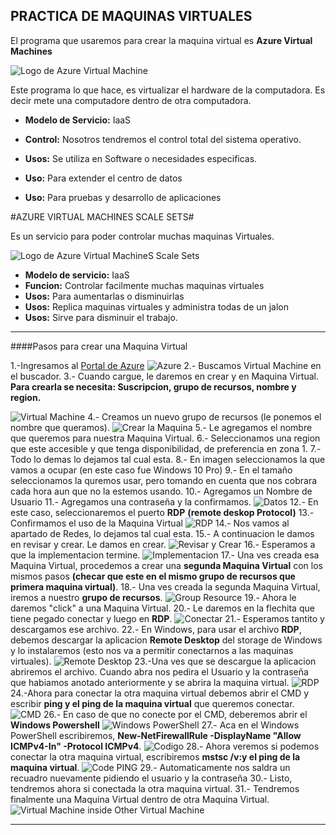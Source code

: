 PRACTICA DE MAQUINAS VIRTUALES
-------------------------------------

El programa que usaremos para crear la maquina virtual es **Azure Virtual Machines**

![Logo de Azure Virtual Machine](Imagenes/AzureVirtualMachine.png)

Este programa lo que hace, es virtualizar el hardware de la computadora. Es decir mete una computadore dentro de otra computadora.

- **Modelo de Servicio:** IaaS
- **Control:** Nosotros tendremos el control total del sistema operativo.
- **Usos:** Se utiliza en Software o necesidades especificas.

- **Uso:** Para extender el centro de datos
- **Uso:** Para pruebas y desarrollo de aplicaciones

#AZURE VIRTUAL MACHINES SCALE SETS#

Es un servicio para poder controlar muchas maquinas Virtuales.

![Logo de Azure Virtual MachineS Scale Sets](Imagenes/ScaleSets.png)

- **Modelo de servicio:** IaaS
- **Funcion:** Controlar facilmente muchas maquinas virtuales
- **Usos:** Para aumentarlas o disminuirlas
- **Usos:** Replica maquinas virtuales y administra todas de un jalon
- **Usos:** Sirve para disminuir el trabajo.


-----------------------------------

####Pasos para crear una Maquina Virtual

1.-Ingresamos al [Portal de Azure](https://portal.azure.com)
![Azure](Imagenes\PortalAzure.PNG)
2.- Buscamos Virtual Machine en el buscador.
3.- Cuando cargue, le daremos en crear y en Maquina Virtual.
 **Para crearla se necesita: Suscripcion, grupo de recursos, nombre y region.**

 ![Virtual Machine](Imagenes\VirtualMachine.PNG)
4.- Creamos un nuevo grupo de recursos (le ponemos el nombre que queramos).
![Crear la Maquina](Imagenes\create.PNG)
5.- Le agregamos el nombre que queremos para nuestra Maquina Virtual.
6.- Seleccionamos una region que este accesible y que tenga disponibilidad, de preferencia en zona 1.
7.- Todo lo demas lo dejamos tal cual esta.
8.- En imagen seleccionamos la que vamos a ocupar (en este caso fue Windows 10 Pro)
9.- En el tamaño seleccionamos la quremos usar, pero tomando en cuenta que nos cobrara cada hora aun que no la estemos usando.
10.- Agregamos un Nombre de Usuario
11.- Agregamos una contraseña y la confirmamos.
![Datos](Imagenes\data.PNG)
12.- En este caso, seleccionaremos el puerto **RDP** **(remote deskop Protocol)**
13.- Confirmamos el uso de la Maquina Virtual
![RDP](Imagenes\data2.PNG)
14.- Nos vamos al apartado de Redes, lo dejamos tal cual esta.
15.- A continuacion le damos en revisar y crear. Le damos en crear.
![Revisar y Crear](Imagenes\Crearla.PNG)
16.- Esperamos a que la implementacion termine.
![Implementacion](Imagenes\implementacion.PNG)
17.- Una ves creada esa Maquina Virtual, procedemos a crear una **segunda Maquina Virtual** con los mismos pasos **(checar que este en el mismo grupo de recursos que primera maquina virtual)**.
18.- Una ves creada la segunda Maquina Virtual, iremos a nuestro **grupo de recursos**.
![Group Resource](Imagenes\GroupResource.PNG)
19.- Ahora le daremos "click" a una Maquina Virtual.
20.- Le daremos en la flechita que tiene pegado conectar y luego en **RDP**.
![Conectar](Imagenes\RDP.PNG)
21.- Esperamos tantito y descargamos ese archivo.
22.- En Windows, para usar el archivo **RDP**, debemos descargar la aplicacion **Remote Desktop** del storage de Windows y lo instalaremos (esto nos va a permitir conectarnos a las maquinas virtuales).
![Remote Desktop](Imagenes\remote.PNG)
23.-Una ves que se descargue la aplicacion abriremos el archivo. Cuando abra nos pedira el Usuario y la contraseña que habiamos anotado anteriormente y se abrira la maquina virtual.
![RDP](Imagenes\username.PNG)
24.-Ahora para conectar la otra maquina virtual debemos abrir el CMD y escribir **ping y el ping de la maquina virtual** que queremos conectar.
![CMD](Imagenes\CMD.PNG)
26.- En caso de que no conecte por el CMD, deberemos abrir el **Windows Powershell**
![Windows PowerShell](Imagenes\Shell.PNG)
27.- Aca en el Windows PowerShell escribiremos, **New-NetFirewallRule -DisplayName "Allow ICMPv4-In" -Protocol ICMPv4**. 
![Codigo](Imagenes\PowerShell.PNG)
28.- Ahora veremos si podemos conectar la otra maquina virtual, escribiremos  **mstsc /v:y el ping de la maquina virtual**.
![Code PING](Imagenes\code1.PNG)
29.- Automaticamente nos saldra un recuadro nuevamente pidiendo el usuario y la contraseña
30.- Listo, tendremos ahora si conectada la otra maquina virtual.
31.- Tendremos finalmente una Maquina Virtual dentro de otra Maquina Virtual.
![Virtual Machine inside Other Virtual Machine](Imagenes\vm12.PNG) 

-----------------------------------------------------------------------------------------------------------
